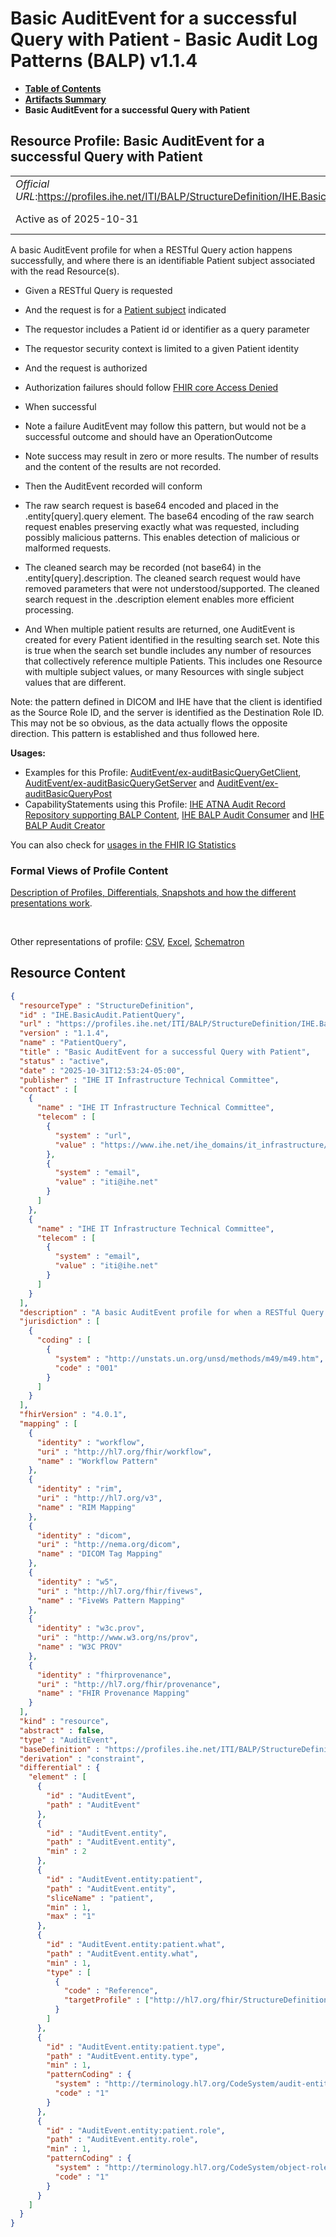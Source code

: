 # Basic AuditEvent for a successful Query with Patient - Basic Audit Log Patterns (BALP) v1.1.4

* [**Table of Contents**](toc.md)
* [**Artifacts Summary**](artifacts.md)
* **Basic AuditEvent for a successful Query with Patient**

## Resource Profile: Basic AuditEvent for a successful Query with Patient 

| | |
| :--- | :--- |
| *Official URL*:https://profiles.ihe.net/ITI/BALP/StructureDefinition/IHE.BasicAudit.PatientQuery | *Version*:1.1.4 |
| Active as of 2025-10-31 | *Computable Name*:PatientQuery |

 
A basic AuditEvent profile for when a RESTful Query action happens successfully, and where there is an identifiable Patient subject associated with the read Resource(s). 
* Given a RESTful Query is requested
* And the request is for a [Patient subject](volume-1.md#152416-patient-as-a-subject) indicated 
* The requestor includes a Patient id or identifier as a query parameter
* The requestor security context is limited to a given Patient identity
 
* And the request is authorized 
* Authorization failures should follow [FHIR core Access Denied](http://hl7.org/fhir/security.html#AccessDenied)
 
* When successful 
* Note a failure AuditEvent may follow this pattern, but would not be a successful outcome and should have an OperationOutcome
* Note success may result in zero or more results. The number of results and the content of the results are not recorded.
 
* Then the AuditEvent recorded will conform 
* The raw search request is base64 encoded and placed in the .entity[query].query element. The base64 encoding of the raw search request enables preserving exactly what was requested, including possibly malicious patterns. This enables detection of malicious or malformed requests.
* The cleaned search may be recorded (not base64) in the .entity[query].description. The cleaned search request would have removed parameters that were not understood/supported. The cleaned search request in the .description element enables more efficient processing.
 
* And When multiple patient results are returned, one AuditEvent is created for every Patient identified in the resulting search set. Note this is true when the search set bundle includes any number of resources that collectively reference multiple Patients. This includes one Resource with multiple subject values, or many Resources with single subject values that are different.
 
Note: the pattern defined in DICOM and IHE have that the client is identified as the Source Role ID, and the server is identified as the Destination Role ID. This may not be so obvious, as the data actually flows the opposite direction. This pattern is established and thus followed here. 

**Usages:**

* Examples for this Profile: [AuditEvent/ex-auditBasicQueryGetClient](AuditEvent-ex-auditBasicQueryGetClient.md), [AuditEvent/ex-auditBasicQueryGetServer](AuditEvent-ex-auditBasicQueryGetServer.md) and [AuditEvent/ex-auditBasicQueryPost](AuditEvent-ex-auditBasicQueryPost.md)
* CapabilityStatements using this Profile: [IHE ATNA Audit Record Repository supporting BALP Content](CapabilityStatement-IHE.BALP.ATNA.AuditRecordRepository.md), [IHE BALP Audit Consumer](CapabilityStatement-IHE.BALP.AuditConsumer.md) and [IHE BALP Audit Creator](CapabilityStatement-IHE.BALP.AuditCreator.md)

You can also check for [usages in the FHIR IG Statistics](https://packages2.fhir.org/xig/ihe.iti.balp|current/StructureDefinition/IHE.BasicAudit.PatientQuery)

### Formal Views of Profile Content

 [Description of Profiles, Differentials, Snapshots and how the different presentations work](http://build.fhir.org/ig/FHIR/ig-guidance/readingIgs.html#structure-definitions). 

 

Other representations of profile: [CSV](StructureDefinition-IHE.BasicAudit.PatientQuery.csv), [Excel](StructureDefinition-IHE.BasicAudit.PatientQuery.xlsx), [Schematron](StructureDefinition-IHE.BasicAudit.PatientQuery.sch) 



## Resource Content

```json
{
  "resourceType" : "StructureDefinition",
  "id" : "IHE.BasicAudit.PatientQuery",
  "url" : "https://profiles.ihe.net/ITI/BALP/StructureDefinition/IHE.BasicAudit.PatientQuery",
  "version" : "1.1.4",
  "name" : "PatientQuery",
  "title" : "Basic AuditEvent for a successful Query with Patient",
  "status" : "active",
  "date" : "2025-10-31T12:53:24-05:00",
  "publisher" : "IHE IT Infrastructure Technical Committee",
  "contact" : [
    {
      "name" : "IHE IT Infrastructure Technical Committee",
      "telecom" : [
        {
          "system" : "url",
          "value" : "https://www.ihe.net/ihe_domains/it_infrastructure/"
        },
        {
          "system" : "email",
          "value" : "iti@ihe.net"
        }
      ]
    },
    {
      "name" : "IHE IT Infrastructure Technical Committee",
      "telecom" : [
        {
          "system" : "email",
          "value" : "iti@ihe.net"
        }
      ]
    }
  ],
  "description" : "A basic AuditEvent profile for when a RESTful Query action happens successfully, and where there is an identifiable Patient subject associated with the read Resource(s).\n\n- Given a RESTful Query is requested\n- And the request is for a [Patient subject](volume-1.html#152416-patient-as-a-subject) indicated\n  - The requestor includes a Patient id or identifier as a query parameter\n  - The requestor security context is limited to a given Patient identity\n- And the request is authorized\n  - Authorization failures should follow [FHIR core Access Denied](http://hl7.org/fhir/security.html#AccessDenied)\n- When successful\n  - Note a failure AuditEvent may follow this pattern, but would not be a successful outcome and should have an OperationOutcome\n  - Note success may result in zero or more results. The number of results and the content of the results are not recorded.\n- Then the AuditEvent recorded will conform\n  - The raw search request is base64 encoded and placed in the .entity[query].query element. The base64 encoding of the raw search request enables preserving exactly what was requested, including possibly malicious patterns. This enables detection of malicious or malformed requests.\n  - The cleaned search may be recorded (not base64) in the .entity[query].description. The cleaned search request would have removed parameters that were not understood/supported. The cleaned search request in the .description element enables more efficient processing.\n- And When multiple patient results are returned, one AuditEvent is created for every Patient identified in the resulting search set. Note this is true when the search set bundle includes any number of resources that collectively reference multiple Patients. This includes one Resource with multiple subject values, or many Resources with single subject values that are different.\n\nNote: the pattern defined in DICOM and IHE have that the client is identified as the Source Role ID, and the server is identified as the Destination Role ID. This may not be so obvious, as the data actually flows the opposite direction. This pattern is established and thus followed here.",
  "jurisdiction" : [
    {
      "coding" : [
        {
          "system" : "http://unstats.un.org/unsd/methods/m49/m49.htm",
          "code" : "001"
        }
      ]
    }
  ],
  "fhirVersion" : "4.0.1",
  "mapping" : [
    {
      "identity" : "workflow",
      "uri" : "http://hl7.org/fhir/workflow",
      "name" : "Workflow Pattern"
    },
    {
      "identity" : "rim",
      "uri" : "http://hl7.org/v3",
      "name" : "RIM Mapping"
    },
    {
      "identity" : "dicom",
      "uri" : "http://nema.org/dicom",
      "name" : "DICOM Tag Mapping"
    },
    {
      "identity" : "w5",
      "uri" : "http://hl7.org/fhir/fivews",
      "name" : "FiveWs Pattern Mapping"
    },
    {
      "identity" : "w3c.prov",
      "uri" : "http://www.w3.org/ns/prov",
      "name" : "W3C PROV"
    },
    {
      "identity" : "fhirprovenance",
      "uri" : "http://hl7.org/fhir/provenance",
      "name" : "FHIR Provenance Mapping"
    }
  ],
  "kind" : "resource",
  "abstract" : false,
  "type" : "AuditEvent",
  "baseDefinition" : "https://profiles.ihe.net/ITI/BALP/StructureDefinition/IHE.BasicAudit.Query",
  "derivation" : "constraint",
  "differential" : {
    "element" : [
      {
        "id" : "AuditEvent",
        "path" : "AuditEvent"
      },
      {
        "id" : "AuditEvent.entity",
        "path" : "AuditEvent.entity",
        "min" : 2
      },
      {
        "id" : "AuditEvent.entity:patient",
        "path" : "AuditEvent.entity",
        "sliceName" : "patient",
        "min" : 1,
        "max" : "1"
      },
      {
        "id" : "AuditEvent.entity:patient.what",
        "path" : "AuditEvent.entity.what",
        "min" : 1,
        "type" : [
          {
            "code" : "Reference",
            "targetProfile" : ["http://hl7.org/fhir/StructureDefinition/Patient"]
          }
        ]
      },
      {
        "id" : "AuditEvent.entity:patient.type",
        "path" : "AuditEvent.entity.type",
        "min" : 1,
        "patternCoding" : {
          "system" : "http://terminology.hl7.org/CodeSystem/audit-entity-type",
          "code" : "1"
        }
      },
      {
        "id" : "AuditEvent.entity:patient.role",
        "path" : "AuditEvent.entity.role",
        "min" : 1,
        "patternCoding" : {
          "system" : "http://terminology.hl7.org/CodeSystem/object-role",
          "code" : "1"
        }
      }
    ]
  }
}

```
